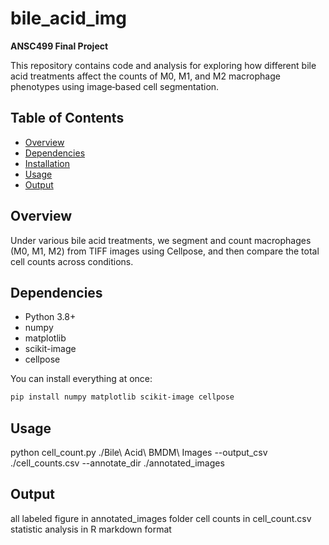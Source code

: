 # bile_acid_img

**ANSC499 Final Project**

This repository contains code and analysis for exploring how different bile acid treatments affect the counts of M0, M1, and M2 macrophage phenotypes using image‑based cell segmentation.

## Table of Contents

- [Overview](#overview)  
- [Dependencies](#dependencies)  
- [Installation](#installation)  
- [Usage](#usage)  
- [Output](#output)  


## Overview

Under various bile acid treatments, we segment and count macrophages (M0, M1, M2) from TIFF images using Cellpose, and then compare the total cell counts across conditions.

## Dependencies

- Python 3.8+  
- numpy  
- matplotlib  
- scikit-image  
- cellpose  

You can install everything at once:

```bash
pip install numpy matplotlib scikit-image cellpose
```
## Usage
 python cell_count.py ./Bile\ Acid\ BMDM\ Images --output_csv ./cell_counts.csv --annotate_dir ./annotated_images

## Output
all labeled figure in annotated_images folder
cell counts in cell_count.csv
statistic analysis in R markdown format


